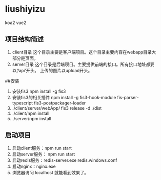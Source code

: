 # liushiyizu
koa2 vue2

##  项目结构简述
  1. client目录
    这个目录主要是客户端项目。这个目录主要内容在webapp目录大部分是页面。
  2. server目录
    这个目录是后端项目。主要提供前端的接口。所有接口地址都要以‘/api’开头。
    上传的图片以upload开头。

##安装
1. 安装fis3 npm install -g fis3
2. 安装fis3的相关插件 npm install -g fis3-hook-module fis-parser-typescript fis3-postpackager-loader
3. ./client/server/webApp/ fis3 release -d ./dist
4. ./client/npm install
5. ./server/npm install

##  启动项目
1. 启动client服务：npm run start
2. 启动server服务： npm run start
3. 启动redis服务：redis-server.exe redis.windows.conf
4. 启动nginx：nginx.exe
5. 浏览器访问 localhost 就能看到效果了。

